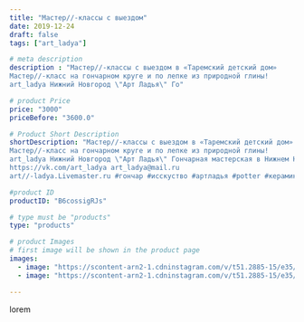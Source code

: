 ```yaml
---
title: "Мастер//-классы с выездом"
date: 2019-12-24
draft: false
tags: ["art_ladya"]

# meta description
description : "Мастер//-классы с выездом в «Таремский детский дом»
Мастер//-класс на гончарном круге и по лепке из природной глины! 
art_ladya Нижний Новгород \"Арт Ладья\" Го"

# product Price
price: "3000"
priceBefore: "3600.0"

# Product Short Description
shortDescription: "Мастер//-классы с выездом в «Таремский детский дом»
Мастер//-класс на гончарном круге и по лепке из природной глины! 
art_ladya Нижний Новгород \"Арт Ладья\" Гончарная мастерская в Нижнем Новгороде. Изготовление керамики и мастер//-классы по обучению. 
https://vk.com/art_ladya art_ladya@mail.ru 
art//-ladya.Livemaster.ru #гончар #исскуство #артладья #potter #керамикадляинтерьера #керамикаручнаяработа #гончарнаямастерская #керамиканазаказ #handmade #посудаизглины #керамика #гончарнаяпосуда #детскийдом #dishes #decor #ceramicar #nntoday #claygoods #фестиваль #earthenware #ceramic #design #artladya #мастеркласс #нижнийновгород #ceramicart #обучение #гончарныйкруг #clay #авторскаякерамика"

#product ID
productID: "B6cossigRJs"

# type must be "products"
type: "products"

# product Images
# first image will be shown in the product page
images:
  - image: "https://scontent-arn2-1.cdninstagram.com/v/t51.2885-15/e35/72374188_540851743424047_9034696170840022319_n.jpg?se=8&tp=1&_nc_ht=scontent-arn2-1.cdninstagram.com&_nc_cat=107&_nc_ohc=JWctMT_FxigAX_GKwVz&oh=a25f2168ed7b3a0f80ba480902cabd3a&oe=606C166A&ig_cache_key=MjIwNTgxNjkwODI4NzA3ODU3Ng%3D%3D.2"
  - image: "https://scontent-arn2-1.cdninstagram.com/v/t51.2885-15/e35/79985582_2631559646964292_6393390461141596861_n.jpg?se=8&tp=1&_nc_ht=scontent-arn2-1.cdninstagram.com&_nc_cat=104&_nc_ohc=T6oTGVa9hhIAX8BywiO&oh=28fbb3630c7146e6d30654a08e2bbe48&oe=606C13DF&ig_cache_key=MjIwNTgxNjkwODI5NTY0MzI0Ng%3D%3D.2"

---
```

lorem
